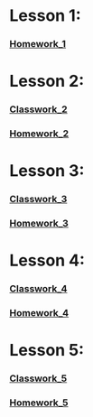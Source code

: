 # Lesson 1:
### [Homework_1](Lesson_1/Homework_1.md)
# Lesson 2:
### [Classwork_2](Lesson_2%2FClasswork_2%2FClasswork_2.md)
### [Homework_2](Lesson_2/Homework_2/Homework_2.md)
# Lesson 3:
### [Classwork_3](Lesson_3%2FClasswork_3%2FClasswork_3.md)
### [Homework_3](Lesson_3/Homework_3/Homework_3.md)
# Lesson 4:
### [Classwork_4](Lesson_4%2FClasswork_4%2FClasswork_4.md)
### [Homework_4](Lesson_4/Homework_4/Homework_4.md)
# Lesson 5:
### [Classwork_5](Lesson_5%2FClasswork_5%2FClasswork_5.md)
### [Homework_5](Lesson_5%2FHomework_5%2FHomework_5.md)